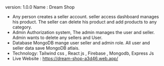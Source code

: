 version: 1.0.0
Name : Dream Shop 
* Any person creates a seller account. seller access dashboard manages his product. The seller can delete
his product and add products to any category.
* Admin Authorization system, The admin manages the user and seller. Admin wants to delete any
sellers and User.
* Database MongoDB mange user seller and admin role. All user and seller data save MongoDB atlais.
* Technology: Tailwind css , React js , Firebase , Mongodb, Express Js
* Live Website : https://dream-shop-a3d46.web.app/
